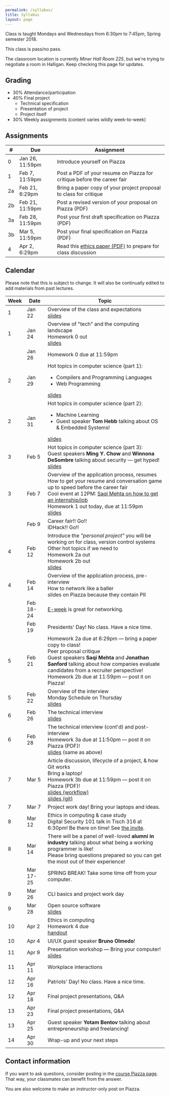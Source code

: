 ```yaml
---
permalink: /syllabus/
title: Syllabus
layout: page
---
```


Class is taught Mondays and Wednesdays from 6:30pm to 7:45pm, Spring semester
2018.

This class is pass/no pass.

The classroom location is currently *Miner Hall Room 225*, but we're trying to
negotiate a room in Halligan. Keep checking this page for updates.

## Grading

* 30% Attendance/participation
* 40% Final project
  * Technical specification
  * Presentation of project
  * Project itself
* 30% Weekly assignments (content varies wildly week-to-week)


## Assignments

<table id="assignments">
    <thead>
        <tr><th>#</th><th>Due</th><th>Assignment</th></tr>
    </thead>
    <tbody>
        <tr class="done">
            <td>0</td>
            <td>Jan 26, 11:59pm</td>
            <td>Introduce yourself on Piazza</td>
        </tr>
        <tr class="done">
            <td>1</td>
            <td>Feb 7, 11:59pm</td>
            <td>Post a PDF of your resume on Piazza for critique before the
            career fair</td>
        </tr>
        <tr class="done">
            <td>2a</td>
            <td>Feb 21, 6:29pm</td>
            <td>Bring a paper copy of your project proposal to class for
            critique</td>
        </tr>
        <tr class="done">
            <td>2b</td>
            <td>Feb 21, 11:59pm</td>
            <td>Post a revised version of your proposal on Piazza (PDF)</td>
        </tr>
        <tr class="done">
            <td>3a</td>
            <td>Feb 28, 11:59pm</td>
            <td>Post your first draft specification on Piazza (PDF)</td>
        </tr>
        <tr class="done">
            <td>3b</td>
            <td>Mar 5, 11:59pm</td>
            <td>Post your final specification on Piazza (PDF)</td>
        </tr>
        <tr class="done">
            <td>4</td>
            <td>Apr 2, 6:29pm</td>
            <td>Read this <a href="https://www.ideals.illinois.edu/bitstream/handle/2142/12247/ecse909.pdf">ethics
            paper (PDF)</a> to prepare for class discussion</td>
        </tr>
    </tbody>
</table>

## Calendar

Please note that this is subject to change. It will also be continually edited
to add materials from past lectures.

<table id="syllabus">
    <thead>
        <tr><th>Week</th><th>Date</th><th>Topic</th></tr>
    </thead>
    <tbody>
        <tr class="week odd">
            <td>1</td>
            <td>Jan 22</td>
            <td>Overview of the class and expectations
            <br />
            <a href="{{ site.baseurl }}/assets/day_1.pdf">slides</a>
            </td>
        </tr>
        <tr class="week odd">
            <td>1</td>
            <td>Jan 24</td>
            <td>Overview of "tech" and the computing landscape
            <br />
            <span class="assignment done">Homework 0 out</span>
            <br />
            <a href="{{ site.baseurl }}/assets/day_2.pdf">slides</a>
            </td>
        </tr>
        <tr>
            <td></td>
            <td>Jan 26</td>
            <td><span class="assignment done">Homework 0 due at
            11:59pm</span>
        </td>
        </tr>
        <tr class="week">
            <td>2</td>
            <td>Jan 29</td>
            <td>Hot topics in computer science (part 1):
            <ul>
             <li>Compilers and Programming Languages</li>
             <li>Web Programming</li>
            </ul>
            <a href="{{ site.baseurl }}/assets/day_3.pdf">slides</a>
            </td>
        </tr>
        <tr class="week">
            <td>2</td>
            <td>Jan 31</td>
            <td>
            Hot topics in computer science (part 2):
            <ul>
             <li>Machine Learning</li>
             <li>Guest speaker <b>Tom Hebb</b> talking about OS &amp; Embedded Systems!</li>
            </ul>
            <a href="{{ site.baseurl }}/assets/day_4.pdf">slides</a>
            </td>
        </tr>
        <tr class="week odd">
            <td>3</td>
            <td>Feb 5</td>
            <td>Hot topics in computer science (part 3):
            <br />
            Guest speakers <b>Ming Y. Chow</b> and <b>Winnona DeSombre</b>
            talking about security &mdash; get hyped!
            <br />
            <a href="{{ site.baseurl }}/assets/day_5.pdf">slides</a>
            </td>
        </tr>
        <tr class="week odd">
            <td>3</td>
            <td>Feb 7</td>
            <td>Overview of the application process, resumes
            <br />
            How to get your resume and conversation game up to speed before the
            career fair
            <br />
            Cool event at 12PM: <a href="https://www.facebook.com/events/100761334079942/100936437395765/">Saqi Mehta on how to get an internship/job</a>
            <br />
            <span class="assignment done">Homework 1 out today, due at
            11:59pm</span>
            <br />
            <a href="{{ site.baseurl }}/assets/day_6.pdf">slides</a>
            </td>
        </tr>
        <tr>
            <td></td>
            <td>Feb 9</td>
            <td>Career fair!! Go!!<br />
            IDHack!! Go!!</td>
        </tr>
        <tr class="week">
            <td>4</td>
            <td>Feb 12</td>
            <td>Introduce the <i>"personal project"</i> you will be working on
            for class, version control systems
            <br />
            Other hot topics if we need to
            <br />
            <span class="assignment done">Homework 2a out</span>
            <br />
            <span class="assignment done">Homework 2b out</span>
            <br />
            <a href="{{ site.baseurl }}/assets/day_7.pdf">slides</a>
            </td>
        </tr>
        <tr class="week">
            <td>4</td>
            <td>Feb 14</td>
            <td>Overview of the application process, pre-interview
            <br />
            How to network like a baller
            <br />
            slides on Piazza because they contain PII
            </td>
        </tr>
        <tr>
            <td></td>
            <td>Feb 18-24</td>
            <td>
            <a href="http://go.tufts.edu/eweek">E-week</a> is great for
            networking.</td>
        </tr>
        <tr>
            <td></td>
            <td>Feb 19</td>
            <td>Presidents' Day! No class. Have a nice time.</td>
        </tr>
        <tr class="week odd">
            <td>5</td>
            <td>Feb 21</td>
            <td><span class="assignment done">Homework 2a due at 6:29pm &mdash;
            bring a paper copy to class!</span>
            <br />
            Peer proposal critique
            <br />
            Guest speakers <b>Saqi Mehta</b> and <b>Jonathan Sanford</b>
            talking about how companies evaluate candidates from a recruiter
            perspective!
            <br />
            <span class="assignment done">Homework 2b due at 11:59pm &mdash;
            post it on Piazza!</span>
            </td>
        </tr>
        <tr class="week odd">
            <td>5</td>
            <td>Feb 22</td>
            <td>Overview of the interview
            <br />
            Monday Schedule on Thursday
            <br />
            <a href="{{ site.baseurl }}/assets/day_10.pdf">slides</a>
            </td>
        </tr>
        <tr class="week">
            <td>6</td>
            <td>Feb 26</td>
            <td>The technical interview
            <br />
            <a href="{{ site.baseurl }}/assets/day_11.pdf">slides</a>
            </td>
        </tr>
        <tr class="week">
            <td>6</td>
            <td>Feb 28</td>
            <td>The technical interview (cont'd) and post-interview
            <br />
            <span class="assignment done">Homework 3a due at 11:50pm &mdash;
            post it on Piazza (PDF)!</span>
            <br />
            <a href="{{ site.baseurl }}/assets/day_11.pdf">slides</a> (same as
            above)
            </td>
        </tr>
        <tr class="week odd">
            <td>7</td>
            <td>Mar 5</td>
            <td>
            Article discussion, lifecycle of a project, &amp; how Git works
            <br />
            Bring a laptop!
            <br />
            <span class="assignment done">Homework 3b due at 11:59pm &mdash; post it
            on Piazza (PDF)!</span>
            <br />
            <a href="{{ site.baseurl }}/assets/day_13_workflow.pdf">slides (workflow)</a>
            <br />
            <a href="{{ site.baseurl }}/assets/day_13_git.pdf">slides (git)</a>
            </td>
        </tr>
        <tr class="week odd">
            <td>7</td>
            <td>Mar 7</td>
            <td>
            Project work day! Bring your laptops and ideas.
            </td>
        </tr>
        <tr class="week">
            <td>8</td>
            <td>Mar 12</td>
            <td>
            <span class="assignment done">Ethics in computing &amp; case
            study</span>
            <br />
            Digital Security 101 talk in Tisch 316 at 6:30pm! Be there on time!
            See <a href="https://i.imgur.com/Ig8PiJf.jpg">the invite</a>.
            </td>
        </tr>
        <tr class="week">
            <td>8</td>
            <td>Mar 14</td>
            <td>There will be a panel of well-loved <b>alumni in industry</b>
            talking about what being a working programmer is like!
            <br />
            Please bring questions prepared so you can get the most out of
            their experience!
            </td>
        </tr>
        <tr>
            <td></td>
            <td>Mar 17-25</td>
            <td>SPRING BREAK! Take some time off from your computer.</td>
        </tr>
        <tr class="week odd">
            <td>9</td>
            <td>Mar 26</td>
            <td>CLI basics and project work day
            </td>
        </tr>
        <tr class="week odd">
            <td>9</td>
            <td>Mar 28</td>
            <td>Open source software
            <br />
            <a href="{{ site.baseurl }}/assets/day_18.pdf">slides</a>
            </td>
        </tr>
        <tr class="week">
            <td>10</td>
            <td>Apr 2</td>
            <td>Ethics in computing
            <br />
            <span class="assignment done">Homework 4 due</span>
            <br />
            <a href="{{ site.baseurl }}/assets/day_19.pdf">handout</a>
            </td>
        </tr>
        <tr class="week">
            <td>10</td>
            <td>Apr 4</td>
            <td>UI/UX guest speaker <b>Bruno Olmedo</b>!</td>
        </tr>
        <tr class="week odd">
            <td>11</td>
            <td>Apr 9</td>
            <td>Presentation workshop &mdash; Bring your computer!
            <br />
            <a href="{{ site.baseurl }}/assets/day_20.pdf">slides</a>
            </td>
        </tr>
        <tr class="week odd">
            <td>11</td>
            <td>Apr 11</td>
            <td>Workplace interactions</td>
        </tr>
        <tr class="week">
            <td>12</td>
            <td>Apr 16</td>
            <td>Patriots' Day! No class. Have a nice time.</td>
        </tr>
        <tr class="week">
            <td>12</td>
            <td>Apr 18</td>
            <td>Final project presentations, Q&amp;A</td>
        </tr>
        <tr class="week odd">
            <td>13</td>
            <td>Apr 23</td>
            <td>Final project presentations, Q&amp;A</td>
        </tr>
        <tr class="week odd">
            <td>13</td>
            <td>Apr 25</td>
            <td>Guest speaker <b>Yotam Bentov</b> talking about
            entrepreneurship and freelancing!
            </td>
        </tr>
        <tr class="week">
            <td>14</td>
            <td>Apr 30</td>
            <td>Wrap-up and your next steps</td>
        </tr>
    </tbody>
</table>

## Contact information

If you want to ask questions, consider posting in the [course Piazza
page][piazza]. That way, your classmates can benefit from the answer.

You are also welcome to make an instructor-only post on Piazza.

[piazza]: https://piazza.com/class/jb3yqa4h4rjl8
